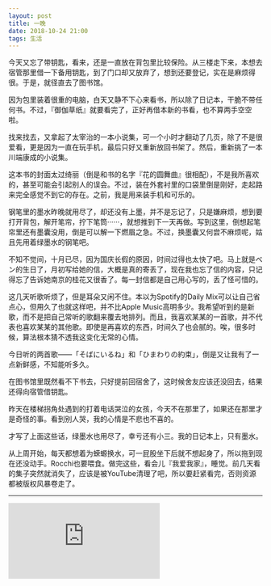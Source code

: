 ```yaml
---
layout: post
title: 一晚
date: 2018-10-24 21:00
tags: 生活
---
```


今天又忘了带钥匙，看来，还是一直放在背包里比较保险。从三楼走下来，本想去宿管那里借一下备用钥匙，到了门口却又放弃了，想到还要登记，实在是麻烦得很。于是，就径直去了图书馆。

因为包里装着很重的电脑，白天又静不下心来看书，所以除了日记本，干脆不带任何书。不过，『御伽草纸』就要看完了，正好再借本新的书看，也不算两手空空啦。

找来找去，又拿起了太宰治的一本小说集，可一个小时才翻动了几页，除了不是很爱看，更是因为一直在玩手机，最后只好又重新放回书架了。然后，重新挑了一本川端康成的小说集。

这本书的封面太过绮丽（倒是和书的名字『花的圆舞曲』很相配），不是我所喜欢的，甚至可能会引起别人的误会。不过，装在外套衬里的口袋里倒是刚好，走起路来完全感觉不到它的存在。之前，我是用来装手机和可乐的。

钢笔里的墨水昨晚就用尽了，却还没有上墨，并不是忘记了，只是嫌麻烦，想到要打开背包，解开笔帘，拧下笔筒······，就想推到下一天再做。写到这里，倒想起笔帘里还有墨囊没用，倒是可以解一下燃眉之急。不过，换墨囊又何尝不麻烦呢，姑且先用着绿墨水的钢笔吧。

不知不觉间，十月已尽，因为国庆长假的原因，时间过得也太快了吧。马上就是ベン的生日了，月初写给她的信，大概是真的寄丢了，现在我也忘了信的内容，只记得忘了告诉她南京的桂花又很香了。每一封信都是自己用心写的，丢了怪可惜的。

这几天听歌听烦了，但是耳朵又闲不住。本以为Spotify的Daily Mix可以让自己省点心，但用久了也就这样吧，并不比Apple Music高明多少。我希望听到的是新歌，而不是把自己常听的歌翻来覆去地排列。而且，我喜欢某某的一首歌，并不代表也喜欢某某的其他歌。即使是再喜欢的东西，时间久了也会腻的。唉，很多时候，算法根本猜不透我这变化无常的心情。

今日听的两首歌——「そばにいるね」和「ひまわりの約束」，倒是又让我有了一点新鲜感，不知能听多久。

在图书馆里既然看不下书去，只好提前回宿舍了，这时候舍友应该还没回去，结果还得向宿管借钥匙。

昨天在楼梯拐角处遇到的打着电话哭泣的女孩，今天不在那里了，如果还在那里才是奇怪的事。看到别人哭，我的心情是不悲也不喜的。

才写了上面这些话，绿墨水也用尽了，幸亏还有小三。我的日记本上，只有墨水。

从上周开始，每天都想着为蝾螈换水，可一屁股坐下后就不想起身了，所以拖到现在还没动手。Rocchi也要喂食。做完这些，看会儿『我爱我家』，睡觉。前几天看的集子突然就消失了，应该是被YouTube清理了吧，所以要赶紧看完，否则资源都被版权风暴卷走了。

-------

<div class="ytb-container">
<iframe class="ytb-video" src="https://www.youtube.com/embed/PvptSlO3LCo" frameborder="0" allow="autoplay; encrypted-media" allowfullscreen></iframe>